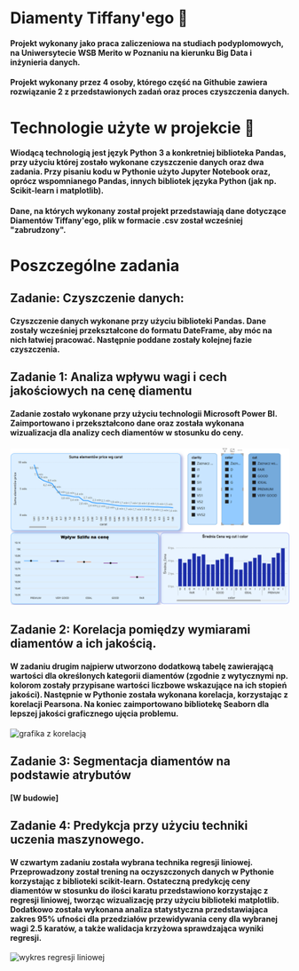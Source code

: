 # Diamenty Tiffany'ego :gem:

#### Projekt wykonany jako praca zaliczeniowa na studiach podyplomowych, na Uniwersytecie WSB Merito w Poznaniu na kierunku Big Data i inżynieria danych.
#### Projekt wykonany przez 4 osoby, którego część na Githubie zawiera rozwiązanie 2 z przedstawionych zadań oraz proces czyszczenia danych.


# Technologie użyte w projekcie 📁

#### Wiodącą technologią jest język Python 3 a konkretniej biblioteka Pandas, przy użyciu której zostało wykonane czyszczenie danych oraz dwa zadania. Przy pisaniu kodu w Pythonie użyto Jupyter Notebook oraz, oprócz wspomnianego Pandas, innych bibliotek języka Python (jak np. Scikit-learn i matplotlib). 
#### Dane, na których wykonany został projekt przedstawiają dane dotyczące Diamentów Tiffany'ego, plik w formacie .csv został wcześniej "zabrudzony".


# Poszczególne zadania

## Zadanie: Czyszczenie danych:

#### Czyszczenie danych wykonane przy użyciu biblioteki Pandas. Dane zostały wcześniej przekształcone do formatu DateFrame, aby móc na nich łatwiej pracować. Następnie poddane zostały kolejnej fazie czyszczenia.

## Zadanie 1: Analiza wpływu wagi i cech jakościowych na cenę diamentu

#### Zadanie zostało wykonane przy użyciu technologii Microsoft Power BI. Zaimportowano i przekształcono dane oraz została wykonana wizualizacja dla analizy cech diamentów w stosunku do ceny.

![grafika z analizą ceny diamentów](https://github.com/BigDataGrupaDruga/BigDataDiamonds/blob/main/Task%201/Analiza_Ceny_PBI.png)

## Zadanie 2: Korelacja pomiędzy wymiarami diamentów a ich jakością.

#### W zadaniu drugim najpierw utworzono dodatkową tabelę zawierającą wartości dla określonych kategorii diamentów (zgodnie z wytycznymi np. kolorom zostały przypisane wartości liczbowe wskazujące na ich stopień jakości). Następnie w Pythonie została wykonana korelacja, korzystając z korelacji Pearsona. Na koniec zaimportowano bibliotekę Seaborn dla lepszej jakości graficznego ujęcia problemu.

![grafika z korelacją](https://i.imgur.com/sylNGTc.png)

## Zadanie 3: Segmentacja diamentów na podstawie atrybutów
#### [W budowie]

## Zadanie 4: Predykcja przy użyciu techniki uczenia maszynowego.

#### W czwartym zadaniu została wybrana technika regresji liniowej. Przeprowadzony został trening na oczyszczonych danych w Pythonie korzystając z biblioteki scikit-learn. Ostateczną predykcję ceny diamentów w stosunku do ilości karatu przedstawiono korzystając z regresji liniowej, tworząc wizualizację przy użyciu biblioteki matplotlib. Dodatkowo została wykonana analiza statystyczna przedstawiająca zakres 95% ufności dla przedziałów przewidywania ceny dla wybranej wagi 2.5 karatów, a także walidacja krzyżowa sprawdzająca wyniki regresji.

![wykres regresji liniowej](https://i.imgur.com/ghoP5K0.png)


